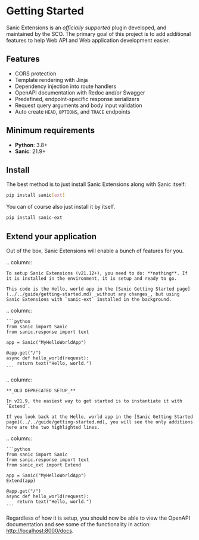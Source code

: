 # Getting Started

Sanic Extensions is an *officially supported* plugin developed, and maintained by the SCO. The primary goal of this project is to add additional features to help Web API and Web application development easier.

## Features

- CORS protection
- Template rendering with Jinja
- Dependency injection into route handlers
- OpenAPI documentation with Redoc and/or Swagger
- Predefined, endpoint-specific response serializers
- Request query arguments and body input validation
- Auto create `HEAD`, `OPTIONS`, and `TRACE` endpoints

## Minimum requirements

- **Python**: 3.8+
- **Sanic**: 21.9+

## Install

The best method is to just install Sanic Extensions along with Sanic itself:

```bash
pip install sanic[ext]
```

You can of course also just install it by itself.

```bash
pip install sanic-ext
```

## Extend your application

Out of the box, Sanic Extensions will enable a bunch of features for you. 

.. column::

    To setup Sanic Extensions (v21.12+), you need to do: **nothing**. If it is installed in the environment, it is setup and ready to go.

    This code is the Hello, world app in the [Sanic Getting Started page](../../guide/getting-started.md) _without any changes_, but using Sanic Extensions with `sanic-ext` installed in the background.

.. column::

    ```python
    from sanic import Sanic
    from sanic.response import text

    app = Sanic("MyHelloWorldApp")

    @app.get("/")
    async def hello_world(request):
        return text("Hello, world.")
    ```


.. column::

    **_OLD DEPRECATED SETUP_**

    In v21.9, the easiest way to get started is to instantiate it with `Extend`.

    If you look back at the Hello, world app in the [Sanic Getting Started page](../../guide/getting-started.md), you will see the only additions here are the two highlighted lines.

.. column::

    ```python
    from sanic import Sanic
    from sanic.response import text
    from sanic_ext import Extend

    app = Sanic("MyHelloWorldApp")
    Extend(app)

    @app.get("/")
    async def hello_world(request):
        return text("Hello, world.")
    ```

Regardless of how it is setup, you should now be able to view the OpenAPI documentation and see some of the functionality in action: [http://localhost:8000/docs](http://localhost:8000/docs).
